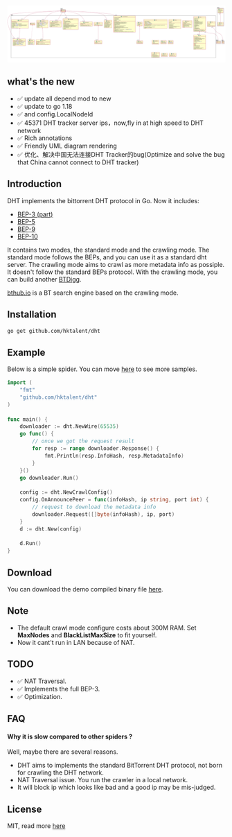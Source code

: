 ![](https://raw.githubusercontent.com/hktalent/dht/master/dht.svg)

## what's the new
- :white_check_mark: update all depend mod to new
- :white_check_mark: update to go 1.18
- :white_check_mark: and config.LocalNodeId
- :white_check_mark: 45371 DHT tracker server ips，now,fly in at high speed to DHT network
- :white_check_mark: Rich annotations
- :white_check_mark: Friendly UML diagram rendering
- :white_check_mark: 优化、解决中国无法连接DHT Tracker的bug(Optimize and solve the bug that China cannot connect to DHT tracker)

## Introduction

DHT implements the bittorrent DHT protocol in Go. Now it includes:

- [BEP-3 (part)](http://www.bittorrent.org/beps/bep_0003.html)
- [BEP-5](http://www.bittorrent.org/beps/bep_0005.html)
- [BEP-9](http://www.bittorrent.org/beps/bep_0009.html)
- [BEP-10](http://www.bittorrent.org/beps/bep_0010.html)

It contains two modes, the standard mode and the crawling mode. The standard
mode follows the BEPs, and you can use it as a standard dht server. The crawling
mode aims to crawl as more metadata info as possiple. It doesn't follow the
standard BEPs protocol. With the crawling mode, you can build another [BTDigg](http://btdigg.org/).

[bthub.io](http://bthub.io) is a BT search engine based on the crawling mode.

## Installation

    go get github.com/hktalent/dht

## Example

Below is a simple spider. You can move [here](https://github.com/hktalent/dht/blob/master/sample)
to see more samples.

```go
import (
    "fmt"
    "github.com/hktalent/dht"
)

func main() {
    downloader := dht.NewWire(65535)
    go func() {
        // once we got the request result
        for resp := range downloader.Response() {
            fmt.Println(resp.InfoHash, resp.MetadataInfo)
        }
    }()
    go downloader.Run()

    config := dht.NewCrawlConfig()
    config.OnAnnouncePeer = func(infoHash, ip string, port int) {
        // request to download the metadata info
        downloader.Request([]byte(infoHash), ip, port)
    }
    d := dht.New(config)

    d.Run()
}
```

## Download

You can download the demo compiled binary file [here](https://github.com/hktalent/dht/files/407021/spider.zip).

## Note

- The default crawl mode configure costs about 300M RAM. Set **MaxNodes**
  and **BlackListMaxSize** to fit yourself.
- Now it cant't run in LAN because of NAT.

## TODO

- :white_check_mark: NAT Traversal.
- :white_check_mark: Implements the full BEP-3.
- :white_check_mark: Optimization.

## FAQ

#### Why it is slow compared to other spiders ?

Well, maybe there are several reasons.

- DHT aims to implements the standard BitTorrent DHT protocol, not born for crawling the DHT network.
- NAT Traversal issue. You run the crawler in a local network.
- It will block ip which looks like bad and a good ip may be mis-judged.

## License

MIT, read more [here](https://github.com/hktalent/dht/blob/master/LICENSE)
